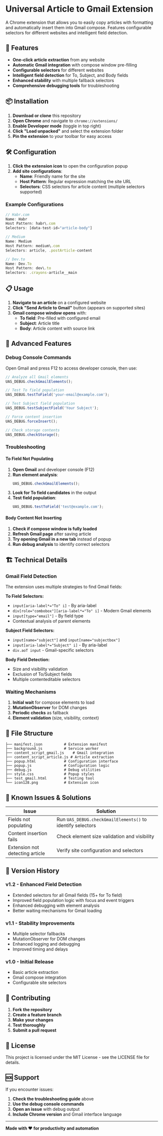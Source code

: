 # Universal Article to Gmail Extension

A Chrome extension that allows you to easily copy articles with formatting and automatically insert them into Gmail compose. Features configurable selectors for different websites and intelligent field detection.

## 🚀 Features

- **One-click article extraction** from any website
- **Automatic Gmail integration** with compose window pre-filling
- **Configurable selectors** for different websites
- **Intelligent field detection** for To, Subject, and Body fields
- **Enhanced stability** with multiple fallback selectors
- **Comprehensive debugging tools** for troubleshooting

## 📦 Installation

1. **Download or clone** this repository
2. **Open Chrome** and navigate to `chrome://extensions/`
3. **Enable Developer mode** (toggle in top right)
4. **Click "Load unpacked"** and select the extension folder
5. **Pin the extension** to your toolbar for easy access

## 🛠 Configuration

1. **Click the extension icon** to open the configuration popup
2. **Add site configurations**:
   - **Name**: Friendly name for the site
   - **Host Pattern**: Regular expression matching the site URL
   - **Selectors**: CSS selectors for article content (multiple selectors supported)

### Example Configurations

```javascript
// Habr.com
Name: Habr
Host Pattern: habr\.com
Selectors: [data-test-id="article-body"]

// Medium
Name: Medium  
Host Pattern: medium\.com
Selectors: article, .postArticle-content

// Dev.to
Name: Dev.To
Host Pattern: dev\.to
Selectors: .crayons-article__main
```

## 📋 Usage

1. **Navigate to an article** on a configured website
2. **Click "Send Article to Gmail"** button (appears on supported sites)
3. **Gmail compose window opens** with:
   - **To field**: Pre-filled with configured email
   - **Subject**: Article title
   - **Body**: Article content with source link

## 🔧 Advanced Features

### Debug Console Commands

Open Gmail and press F12 to access developer console, then use:

```javascript
// Analyze all Gmail elements
UAS_DEBUG.checkGmailElements();

// Test To field population
UAS_DEBUG.testToField('your-email@example.com');

// Test Subject field population  
UAS_DEBUG.testSubjectField('Your Subject');

// Force content insertion
UAS_DEBUG.forceInsert();

// Check storage contents
UAS_DEBUG.checkStorage();
```

### Troubleshooting

#### To Field Not Populating

1. **Open Gmail** and developer console (F12)
2. **Run element analysis**:
   ```javascript
   UAS_DEBUG.checkGmailElements();
   ```
3. **Look for To field candidates** in the output
4. **Test field population**:
   ```javascript
   UAS_DEBUG.testToField('test@example.com');
   ```

#### Body Content Not Inserting

1. **Check if compose window is fully loaded**
2. **Refresh Gmail page** after saving article
3. **Try opening Gmail in a new tab** instead of popup
4. **Run debug analysis** to identify correct selectors

## 🏗 Technical Details

### Gmail Field Detection

The extension uses multiple strategies to find Gmail fields:

**To Field Selectors:**
- `input[aria-label*="To" i]` - By aria-label
- `div[role="combobox"][aria-label*="To" i]` - Modern Gmail elements
- `input[type="email"]` - By field type
- Contextual analysis of parent elements

**Subject Field Selectors:**
- `input[name="subject"]` and `input[name="subjectbox"]`
- `input[aria-label*="Subject" i]` - By aria-label
- `div.aoT input` - Gmail-specific selectors

**Body Field Detection:**
- Size and visibility validation
- Exclusion of To/Subject fields
- Multiple contenteditable selectors

### Waiting Mechanisms

1. **Initial wait** for compose elements to load
2. **MutationObserver** for DOM changes
3. **Periodic checks** as fallback
4. **Element validation** (size, visibility, context)

## 📁 File Structure

```
├── manifest.json          # Extension manifest
├── background.js          # Service worker
├── content_script_gmail.js    # Gmail integration
├── content_script_article.js # Article extraction
├── popup.html             # Configuration interface
├── popup.js               # Configuration logic
├── debug.js               # Debug utilities
├── style.css              # Popup styles
├── test_gmail.html        # Testing tool
└── icon128.png            # Extension icon
```

## 🐛 Known Issues & Solutions

| Issue | Solution |
|-------|----------|
| Fields not populating | Run `UAS_DEBUG.checkGmailElements()` to identify selectors |
| Content insertion fails | Check element size validation and visibility |
| Extension not detecting article | Verify site configuration and selectors |

## 🔄 Version History

### v1.2 - Enhanced Field Detection
- Extended selectors for all Gmail fields (15+ for To field)
- Improved field population logic with focus and event triggers
- Enhanced debugging with element analysis
- Better waiting mechanisms for Gmail loading

### v1.1 - Stability Improvements  
- Multiple selector fallbacks
- MutationObserver for DOM changes
- Enhanced logging and debugging
- Improved timing and delays

### v1.0 - Initial Release
- Basic article extraction
- Gmail compose integration
- Configurable site selectors

## 🤝 Contributing

1. **Fork the repository**
2. **Create a feature branch**
3. **Make your changes**
4. **Test thoroughly**
5. **Submit a pull request**

## 📄 License

This project is licensed under the MIT License - see the LICENSE file for details.

## 🆘 Support

If you encounter issues:

1. **Check the troubleshooting guide** above
2. **Use the debug console commands**
3. **Open an issue** with debug output
4. **Include Chrome version** and Gmail interface language

---

**Made with ❤️ for productivity and automation**